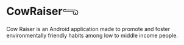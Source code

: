 # CowRaiser𓂸
Cow Raiser is an Android application made to promote and foster environmentally friendly habits among low to middle income people.
